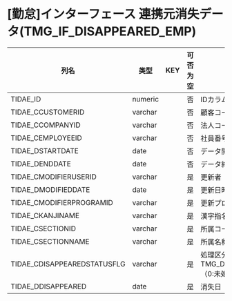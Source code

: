 # [勤怠]インターフェース  連携元消失データ(TMG_IF_DISAPPEARED_EMP)
| 列名   | 类型   | KEY  | 可否为空 | 注释   |
| ---- | ---- | ---- | ---- | ---- |
|TIDAE_ID|numeric||否|IDカラム|
|TIDAE_CCUSTOMERID|varchar||否|顧客コード|
|TIDAE_CCOMPANYID|varchar||否|法人コード|
|TIDAE_CEMPLOYEEID|varchar||否|社員番号|
|TIDAE_DSTARTDATE|date||否|データ開始日|
|TIDAE_DENDDATE|date||否|データ終了日|
|TIDAE_CMODIFIERUSERID|varchar||是|更新者|
|TIDAE_DMODIFIEDDATE|date||是|更新日時|
|TIDAE_CMODIFIERPROGRAMID|varchar||是|更新プログラムID|
|TIDAE_CKANJINAME|varchar||是|漢字指名|
|TIDAE_CSECTIONID|varchar||是|所属コード|
|TIDAE_CSECTIONNAME|varchar||是|所属名称|
|TIDAE_CDISAPPEAREDSTATUSFLG|varchar||是|処理区分 TMG_DISAPPEAREDSTATUSFLG（0:未処理、1:削除済み、9:無視）|
|TIDAE_DDISAPPEARED|date||是|消失日|
